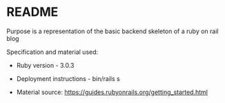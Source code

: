 # README

Purpose is a representation of the basic backend skeleton of a ruby on rail blog

Specification and material used:

* Ruby version - 3.0.3
* Deployment instructions - bin/rails s

* Material source: https://guides.rubyonrails.org/getting_started.html
